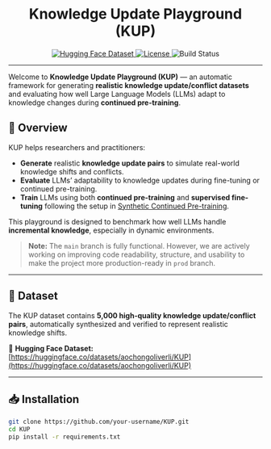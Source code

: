 <h1 align="center">Knowledge Update Playground (KUP)</h1>

<p align="center">
  <a href="https://huggingface.co/datasets/aochongoliverli/KUP">
    <img src="https://img.shields.io/badge/Dataset-HuggingFace-blue" alt="Hugging Face Dataset">
  </a>
  <a href="./LICENSE">
    <img src="https://img.shields.io/badge/License-Apache%202.0-green" alt="License">
  </a>
  <img src="https://img.shields.io/badge/Status-Work%20In%20Progress-orange" alt="Build Status">
</p>

---

Welcome to **Knowledge Update Playground (KUP)** — an automatic framework for generating **realistic knowledge update/conflict datasets** and evaluating how well Large Language Models (LLMs) adapt to knowledge changes during **continued pre-training**.

## 🚀 Overview

KUP helps researchers and practitioners:
- **Generate** realistic **knowledge update pairs** to simulate real-world knowledge shifts and conflicts.
- **Evaluate** LLMs’ adaptability to knowledge updates during fine-tuning or continued pre-training.
- **Train** LLMs using both **continued pre-training** and **supervised fine-tuning** following the setup in [Synthetic Continued Pre-training](https://github.com/ZitongYang/Synthetic_Continued_Pretraining).

This playground is designed to benchmark how well LLMs handle **incremental knowledge**, especially in dynamic environments.
> **Note:** The `main` branch is fully functional. However, we are actively working on improving code readability, structure, and usability to make the project more production-ready in `prod` branch.

---

## 📄 Dataset

The KUP dataset contains **5,000 high-quality knowledge update/conflict pairs**, automatically synthesized and verified to represent realistic knowledge shifts.

🔗 **Hugging Face Dataset:**  
[https://huggingface.co/datasets/aochongoliverli/KUP](https://huggingface.co/datasets/aochongoliverli/KUP)

---

## 📥 Installation

```bash
git clone https://github.com/your-username/KUP.git
cd KUP
pip install -r requirements.txt
